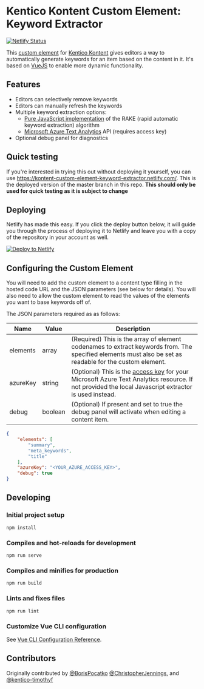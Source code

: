 # Kentico Kontent Custom Element: Keyword Extractor
[![Netlify Status](https://api.netlify.com/api/v1/badges/54844dc5-84f7-4dab-8c6c-e5dac8ee26e9/deploy-status)](https://app.netlify.com/sites/kontent-custom-element-keyword-extractor/deploys)

This [custom element](https://docs.kontent.ai/tutorials/develop-apps/integrate/integrating-your-own-content-editing-features) for [Kentico Kontent](https://kontent.ai) gives editors a way to automatically generate keywords for an item based on the content in it. It's based on [VueJS](https://vuejs.org/) to enable more dynamic functionality.

## Features

- Editors can selectively remove keywords
- Editors can manually refresh the keywords
- Multiple keyword extraction options:
  - [Pure JavaScript implementation](https://github.com/sleepycat/rapid-automated-keyword-extraction) of the RAKE (rapid automatic keyword extraction) algorithm
  - [Microsoft Azure Text Analytics](https://azure.microsoft.com/en-us/services/cognitive-services/text-analytics/) API (requires access key)
- Optional debug panel for diagnostics

## Quick testing
If you're interested in trying this out without deploying it yourself, you can use <https://kontent-custom-element-keyword-extractor.netlify.com/>. This is the deployed version of the master branch in this repo. **This should only be used for quick testing as it is subject to change**

## Deploying

Netlify has made this easy. If you click the deploy button below, it will guide you through the process of deploying it to Netlify and leave you with a copy of the repository in your account as well.

[![Deploy to Netlify](https://www.netlify.com/img/deploy/button.svg)](https://app.netlify.com/start/deploy?repository=https://github.com/Kentico/kontent-custom-element-keyword-extractor)

## Configuring the Custom Element

You will need to add the custom element to a content type filling in the hosted code URL and the JSON parameters (see below for details). You will also need to allow the custom element to read the values of the elements you want to base keywords off of.

The JSON parameters required as as follows:

| Name | Value | Description |
| ---- | ----- | ----------- |
|elements|array| (Required) This is the array of element codenames to extract keywords from. The specified elements must also be set as readable for the custom element. |
|azureKey|string| (Optional) This is the [access key](https://docs.microsoft.com/en-us/azure/cognitive-services/cognitive-services-apis-create-account?tabs=multiservice%2Cwindows#get-the-keys-for-your-resource) for your Microsoft Azure Text Analytics resource. If not provided the local Javascript extractor is used instead. |
|debug|boolean| (Optional) If present and set to true the debug panel will activate when editing a content item. |

```json
{
    "elements": [
        "summary",
        "meta_keywords",
        "title"
    ],
    "azureKey": "<YOUR_AZURE_ACCESS_KEY>",
    "debug": true
}
```

## Developing

### Initial project setup

```console
npm install
```

### Compiles and hot-reloads for development

```console
npm run serve
```

### Compiles and minifies for production

```console
npm run build
```

### Lints and fixes files

```console
npm run lint
```

### Customize Vue CLI configuration

See [Vue CLI Configuration Reference](https://cli.vuejs.org/config/).

## Contributors

Originally contributed by [@BorisPocatko](https://github.com/borispocatko) [@ChristopherJennings](https://github.com/christopherjennings), and [@kentico-timothyf](https://github.com/kentico-timothyf)
